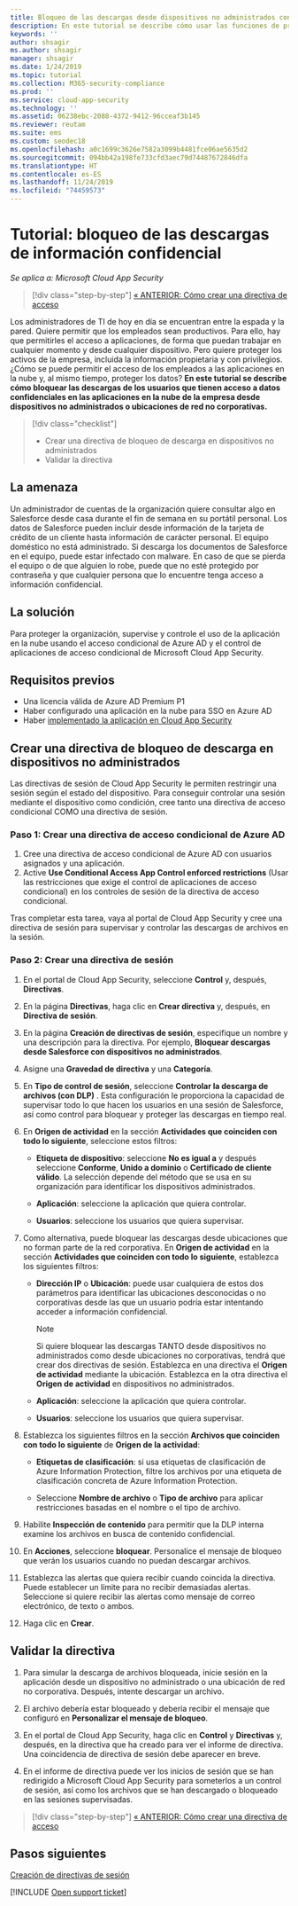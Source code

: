 ```yaml
---
title: Bloqueo de las descargas desde dispositivos no administrados con el control de aplicaciones de acceso condicional de Cloud App Security
description: En este tutorial se describe cómo usar las funciones de proxy inverso de Azure AD para proteger la organización de descargas de datos confidenciales con dispositivos no administrados.
keywords: ''
author: shsagir
ms.author: shsagir
manager: shsagir
ms.date: 1/24/2019
ms.topic: tutorial
ms.collection: M365-security-compliance
ms.prod: ''
ms.service: cloud-app-security
ms.technology: ''
ms.assetid: 06238ebc-2088-4372-9412-96cceaf3b145
ms.reviewer: reutam
ms.suite: ems
ms.custom: seodec18
ms.openlocfilehash: a0c1699c3626e7582a3099b4481fce06ae5635d2
ms.sourcegitcommit: 094bb42a198fe733cfd3aec79d74487672846dfa
ms.translationtype: HT
ms.contentlocale: es-ES
ms.lasthandoff: 11/24/2019
ms.locfileid: "74459573"
---
```

# <a name="tutorial-block-download-of-sensitive-information"></a>Tutorial: bloqueo de las descargas de información confidencial 

*Se aplica a: Microsoft Cloud App Security*

>[!div class="step-by-step"]
[« ANTERIOR: Cómo crear una directiva de acceso](access-policy-aad.md)

Los administradores de TI de hoy en día se encuentran entre la espada y la pared. Quiere permitir que los empleados sean productivos. Para ello, hay que permitirles el acceso a aplicaciones, de forma que puedan trabajar en cualquier momento y desde cualquier dispositivo. Pero quiere proteger los activos de la empresa, incluida la información propietaria y con privilegios. ¿Cómo se puede permitir el acceso de los empleados a las aplicaciones en la nube y, al mismo tiempo, proteger los datos? **En este tutorial se describe cómo bloquear las descargas de los usuarios que tienen acceso a datos confidenciales en las aplicaciones en la nube de la empresa desde dispositivos no administrados o ubicaciones de red no corporativas.**

> [!div class="checklist"]
> * Crear una directiva de bloqueo de descarga en dispositivos no administrados
> * Validar la directiva


## <a name="the-threat"></a>La amenaza

Un administrador de cuentas de la organización quiere consultar algo en Salesforce desde casa durante el fin de semana en su portátil personal. Los datos de Salesforce pueden incluir desde información de la tarjeta de crédito de un cliente hasta información de carácter personal. El equipo doméstico no está administrado. Si descarga los documentos de Salesforce en el equipo, puede estar infectado con malware. En caso de que se pierda el equipo o de que alguien lo robe, puede que no esté protegido por contraseña y que cualquier persona que lo encuentre tenga acceso a información confidencial.

## <a name="the-solution"></a>La solución

Para proteger la organización, supervise y controle el uso de la aplicación en la nube usando el acceso condicional de Azure AD y el control de aplicaciones de acceso condicional de Microsoft Cloud App Security.  

## <a name="prerequisites"></a>Requisitos previos

- Una licencia válida de Azure AD Premium P1
- Haber configurado una aplicación en la nube para SSO en Azure AD  
- Haber [implementado la aplicación en Cloud App Security](proxy-deployment-aad.md)

## <a name="create-a-block-download-policy-for-unmanaged-devices"></a>Crear una directiva de bloqueo de descarga en dispositivos no administrados  

Las directivas de sesión de Cloud App Security le permiten restringir una sesión según el estado del dispositivo. Para conseguir controlar una sesión mediante el dispositivo como condición, cree tanto una directiva de acceso condicional COMO una directiva de sesión.

### <a name="step-1-create-an-azure-ad-conditional-access-policy"></a>Paso 1: Crear una directiva de acceso condicional de Azure AD

1. Cree una directiva de acceso condicional de Azure AD con usuarios asignados y una aplicación.
2. Active **Use Conditional Access App Control enforced restrictions** (Usar las restricciones que exige el control de aplicaciones de acceso condicional) en los controles de sesión de la directiva de acceso condicional.

Tras completar esta tarea, vaya al portal de Cloud App Security y cree una directiva de sesión para supervisar y controlar las descargas de archivos en la sesión.

### <a name="step-2-create-a-session-policy"></a>Paso 2: Crear una directiva de sesión

1. En el portal de Cloud App Security, seleccione **Control** y, después, **Directivas**. 

2. En la página **Directivas**, haga clic en **Crear directiva** y, después, en **Directiva de sesión**.
 
3. En la página **Creación de directivas de sesión**, especifique un nombre y una descripción para la directiva. Por ejemplo, **Bloquear descargas desde Salesforce con dispositivos no administrados**.

4. Asigne una **Gravedad de directiva** y una **Categoría**.

5. En **Tipo de control de sesión**, seleccione **Controlar la descarga de archivos (con DLP)** . Esta configuración le proporciona la capacidad de supervisar todo lo que hacen los usuarios en una sesión de Salesforce, así como control para bloquear y proteger las descargas en tiempo real.

6. En **Origen de actividad** en la sección **Actividades que coinciden con todo lo siguiente**, seleccione estos filtros: 

   - **Etiqueta de dispositivo**: seleccione **No es igual a** y después seleccione **Conforme**, **Unido a dominio** o **Certificado de cliente válido**. La selección depende del método que se usa en su organización para identificar los dispositivos administrados. 

   - **Aplicación**: seleccione la aplicación que quiera controlar.  

   - **Usuarios**: seleccione los usuarios que quiera supervisar.  

7. Como alternativa, puede bloquear las descargas desde ubicaciones que no forman parte de la red corporativa. En **Origen de actividad** en la sección **Actividades que coinciden con todo lo siguiente**, establezca los siguientes filtros:

   - **Dirección IP** o **Ubicación**: puede usar cualquiera de estos dos parámetros para identificar las ubicaciones desconocidas o no corporativas desde las que un usuario podría estar intentando acceder a información confidencial.

     > [!NOTE]
     > Si quiere bloquear las descargas TANTO desde dispositivos no administrados como desde ubicaciones no corporativas, tendrá que crear dos directivas de sesión. Establezca en una directiva el **Origen de actividad** mediante la ubicación. Establezca en la otra directiva el **Origen de actividad** en dispositivos no administrados.

   - **Aplicación**: seleccione la aplicación que quiera controlar.

   - **Usuarios**: seleccione los usuarios que quiera supervisar.  

8. Establezca los siguientes filtros en la sección **Archivos que coinciden con todo lo siguiente** de **Origen de la actividad**: 

   - **Etiquetas de clasificación**: si usa etiquetas de clasificación de Azure Information Protection, filtre los archivos por una etiqueta de clasificación concreta de Azure Information Protection.

   - Seleccione **Nombre de archivo** o **Tipo de archivo** para aplicar restricciones basadas en el nombre o el tipo de archivo.
9. Habilite **Inspección de contenido** para permitir que la DLP interna examine los archivos en busca de contenido confidencial. 

10. En **Acciones**, seleccione **bloquear**. Personalice el mensaje de bloqueo que verán los usuarios cuando no puedan descargar archivos.  

11. Establezca las alertas que quiera recibir cuando coincida la directiva. Puede establecer un límite para no recibir demasiadas alertas. Seleccione si quiere recibir las alertas como mensaje de correo electrónico, de texto o ambos.

12. Haga clic en **Crear**.  

## <a name="validate-your-policy"></a>Validar la directiva

1. Para simular la descarga de archivos bloqueada, inicie sesión en la aplicación desde un dispositivo no administrado o una ubicación de red no corporativa. Después, intente descargar un archivo.

2. El archivo debería estar bloqueado y debería recibir el mensaje que configuró en **Personalizar el mensaje de bloqueo**. 

3. En el portal de Cloud App Security, haga clic en **Control** y **Directivas** y, después, en la directiva que ha creado para ver el informe de directiva. Una coincidencia de directiva de sesión debe aparecer en breve. 

4. En el informe de directiva puede ver los inicios de sesión que se han redirigido a Microsoft Cloud App Security para someterlos a un control de sesión, así como los archivos que se han descargado o bloqueado en las sesiones supervisadas.

>[!div class="step-by-step"]
[« ANTERIOR: Cómo crear una directiva de acceso](access-policy-aad.md)

## <a name="next-steps"></a>Pasos siguientes
  
[Creación de directivas de sesión](session-policy-aad.md)   

[!INCLUDE [Open support ticket](includes/support.md)]  
  
  
